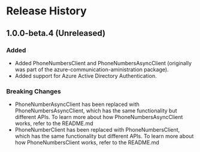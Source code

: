 # Release History

## 1.0.0-beta.4 (Unreleased)
### Added
- Added PhoneNumbersClient and PhoneNumbersAsyncClient (originally was part of the azure-communication-aministration package).
- Added support for Azure Active Directory Authentication.

### Breaking Changes
- PhoneNumberAsyncClient has been replaced with PhoneNumbersAsyncClient, which has the same functionality but different APIs. To learn more about how PhoneNumbersAsyncClient works, refer to the README.md
- PhoneNumberClient has been replaced with PhoneNumbersClient, which has the same functionality but different APIs. To learn more about how PhoneNumbersClient works, refer to the README.md


